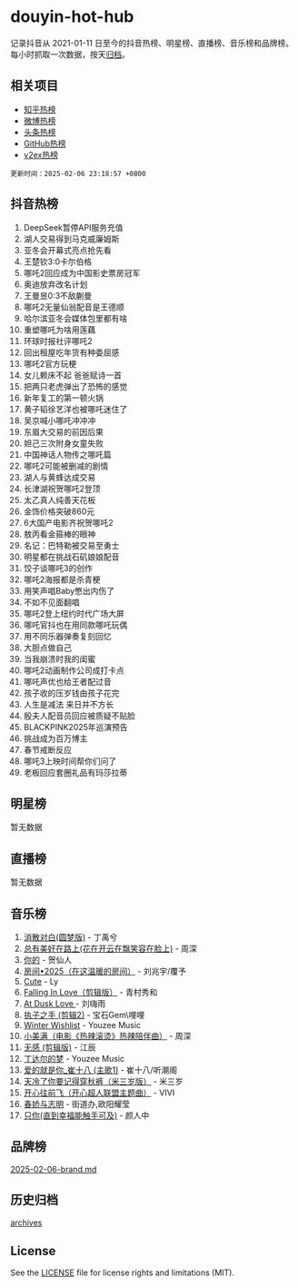 # douyin-hot-hub

记录抖音从 2021-01-11 日至今的抖音热榜、明星榜、直播榜、音乐榜和品牌榜。每小时抓取一次数据，按天[归档](archives)。

## 相关项目

- [知乎热榜](https://github.com/lonnyzhang423/zhihu-hot-hub)
- [微博热榜](https://github.com/lonnyzhang423/weibo-hot-hub)
- [头条热榜](https://github.com/lonnyzhang423/toutiao-hot-hub)
- [GitHub热榜](https://github.com/lonnyzhang423/github-hot-hub)
- [v2ex热榜](https://github.com/lonnyzhang423/v2ex-hot-hub)


`更新时间：2025-02-06 23:18:57 +0800`

## 抖音热榜

1. DeepSeek暂停API服务充值
1. 湖人交易得到马克威廉姆斯
1. 亚冬会开幕式亮点抢先看
1. 王楚钦3:0卡尔伯格
1. 哪吒2回应成为中国影史票房冠军
1. 奥迪放弃改名计划
1. 王曼昱0:3不敌蒯曼
1. 哪吒2无量仙翁配音是王德顺
1. 哈尔滨亚冬会媒体包里都有啥
1. 重塑哪吒为啥用莲藕
1. 环球时报社评哪吒2
1. 回出租屋吃年货有种委屈感
1. 哪吒2官方玩梗
1. 女儿赖床不起 爸爸赋诗一首
1. 把两只老虎弹出了恐怖的感觉
1. 新年复工的第一顿火锅
1. 黄子韬徐艺洋也被哪吒迷住了
1. 吴京喊小哪吒冲冲冲
1. 东眉大交易的前因后果
1. 妲己三次附身女童失败
1. 中国神话人物传之哪吒篇
1. 哪吒2可能被删减的剧情
1. 湖人与黄蜂达成交易
1. 长津湖祝贺哪吒2登顶
1. 太乙真人纯善天花板
1. 金饰价格突破860元
1. 6大国产电影齐祝贺哪吒2
1. 敖丙看金箍棒的眼神
1. 名记：巴特勒被交易至勇士
1. 明星都在挑战石矶娘娘配音
1. 饺子谈哪吒3的创作
1. 哪吒2海报都是杀青梗
1. 用笑声唱Baby憋出内伤了
1. 不如不见面翻唱
1. 哪吒2登上纽约时代广场大屏
1. 哪吒官抖也在用同款哪吒玩偶
1. 用不同乐器弹奏复刻回忆
1. 大胆点做自己
1. 当我崩溃时我的闺蜜
1. 哪吒2动画制作公司成打卡点
1. 哪吒声优也给王者配过音
1. 孩子收的压岁钱由孩子花完
1. 人生是减法 来日并不方长
1. 殷夫人配音员回应被质疑不贴脸
1. BLACKPINK2025年巡演预告
1. 挑战成为百万博主
1. 春节戒断反应
1. 哪吒3上映时间帮你们问了
1. 老板回应套圈礼品有玛莎拉蒂

## 明星榜

暂无数据

## 直播榜

暂无数据

## 音乐榜

1. [消散对白(圆梦版)](https://sf5-hl-cdn-tos.douyinstatic.com/obj/tos-cn-ve-2774/og4jB5I5IizzoZVAAAzWgBMAsMDWoArfwBOiFs) - 丁禹兮
1. [总有美好在路上(花在开云在飘笑容在脸上)](https://sf6-cdn-tos.douyinstatic.com/obj/tos-cn-ve-2774/oU5u7NwtfBIvaNhoQBszOvAlRiAoiWAVVyBMq4) - 周深
1. [你的](https://sf6-cdn-tos.douyinstatic.com/obj/tos-cn-ve-2774/oYuIeKf42jB7sEV6B2upMdpYAgfrQWj0FeRegh) - 贺仙人
1. [房间•2025（在这温暖的房间）](https://sf5-hl-cdn-tos.douyinstatic.com/obj/tos-cn-ve-2774/oMzJcnT8BgIetASeBfwfEeBQVNfACiCifhfZP7g) - 刘兆宇/覆予
1. [Cute](https://sf5-hl-cdn-tos.douyinstatic.com/obj/tos-cn-ve-2774/o4IbIzHWKAAB4wsS5qMBRiiAlEBGTpQRNfFvuo) - Ly
1. [Falling In Love（剪辑版）](https://sf5-hl-cdn-tos.douyinstatic.com/obj/tos-cn-ve-2774/o8ajpA8zzgBPahbBIO8AcKGBLJezFCRd1wfP9f) - 青村秀和
1. [ At Dusk  Love ](https://sf5-hl-cdn-tos.douyinstatic.com/obj/tos-cn-ve-2774/o8CrpCf5CaYgI4ZrtQgMQAFEfuGqNnRSDQAPBc) - 刘嗨雨
1. [执子之手 (剪辑2)](https://sf6-cdn-tos.douyinstatic.com/obj/tos-cn-ve-2774/oUoZLQjCc31XzqsBnBQUNgeKtYPBcgbFDwtfcu) - 宝石Gem\哩哩
1. [Winter Wishlist](https://sf5-hl-cdn-tos.douyinstatic.com/obj/tos-cn-ve-2774/oIIgUOeamCFCVAzxN6MFRLIBlLGpUqQxeeHrLE) - Youzee Music
1. [小美满（电影《热辣滚烫》热辣陪伴曲）](https://sf5-hl-cdn-tos.douyinstatic.com/obj/tos-cn-ve-2774/o0GAn2lSgfZIDUgtevCGDQYnFg4CwnrBaxbTZL) - 周深
1. [无感 (剪辑版)](https://sf5-hl-cdn-tos.douyinstatic.com/obj/tos-cn-ve-2774/o0eIsUzJBDlQaQFC5OFlgbMEZC1TFYBftOBn6p) - 江辰
1. [丁达尔的梦](https://sf5-hl-cdn-tos.douyinstatic.com/obj/tos-cn-ve-2774/oMU3WirUZBVQkAC9ccG5P2IQirziZM2RTInUY) - Youzee Music
1. [爱的就是你_崔十八 (主歌1)](https://sf5-hl-cdn-tos.douyinstatic.com/obj/tos-cn-ve-2774/oI5BO5DhFZ6UTcNCnZaOCBLtZ7WIMQGfgnXf5E) - 崔十八/听潮阁
1. [天冷了你要记得穿秋裤（米三岁版）](https://sf5-hl-cdn-tos.douyinstatic.com/obj/tos-cn-ve-2774/oQlIwVIDWiZ6BQilAorS7MA0AgCkQDvcZAdm1) - 米三岁
1. [开心往前飞（开心超人联盟主题曲）](https://sf5-hl-cdn-tos.douyinstatic.com/obj/tos-cn-ve-2774/9d8fb7c82cf1421fb93a9fe925275e0a) - VIVI
1. [春娇与志明](https://sf5-hl-cdn-tos.douyinstatic.com/obj/tos-cn-ve-2774/e530d8fceb7044b39707d7f9ff54add1) - 街道办,欧阳耀莹
1. [只你(直到幸福能触手可及)](https://sf6-cdn-tos.douyinstatic.com/obj/tos-cn-ve-2774/o0lBkRDzFTeaVSUz3ZZSCBVtZ5DIMQGfgmEAuE) - 颜人中

## 品牌榜

[2025-02-06-brand.md](archives/2025-02-06-brand.md)

## 历史归档

[archives](archives)

## License

See the [LICENSE](LICENSE) file for license rights and limitations (MIT).

